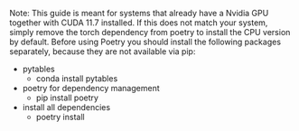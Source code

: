Note: This guide is meant for systems that already have a Nvidia GPU together with CUDA 11.7 installed.
If this does not match your system, simply remove the torch dependency from poetry to install the CPU version by default.
Before using Poetry you should install the following packages separately, because they are not available via pip:
- pytables
  - conda install pytables
- poetry for dependency management
  - pip install poetry
- install all dependencies
  - poetry install
